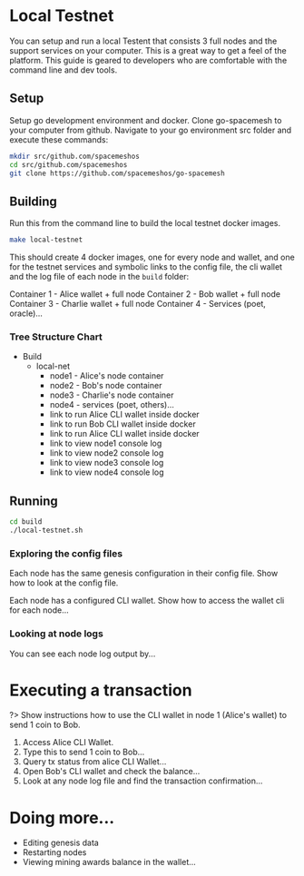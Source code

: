 # Local Testnet
You can setup and run a local Testent that consists 3 full nodes and the support services on your computer. This is a great way to get a feel of the platform. This guide is geared to developers who are comfortable with the command line and dev tools.

## Setup
Setup go development environment and docker. Clone go-spacemesh to your computer from github. Navigate to your go environment src folder and execute these commands:

```bash
mkdir src/github.com/spacemeshos
cd src/github.com/spacemeshos
git clone https://github.com/spacemeshos/go-spacemesh
```

## Building

Run this from the command line to build the local testnet docker images.

```bash
make local-testnet
```

This should create 4 docker images, one for every node and wallet, and one for the testnet services and symbolic links to the config file, the cli wallet and the log file of each node in the `build` folder:

Container 1 - Alice wallet + full node
Container 2 - Bob wallet + full node
Container 3 - Charlie wallet + full node
Container 4 - Services (poet, oracle)...

### Tree Structure Chart

- Build
    - local-net
        - node1 - Alice's node container
        - node2 - Bob's node container
        - node3 - Charlie's node container
        - node4 - services (poet, others)...
        - link to run Alice CLI wallet inside docker
        - link to run Bob CLI wallet inside docker
        - link to run Alice CLI wallet inside docker
        - link to view node1 console log
        - link to view node2 console log
        - link to view node3 console log
        - link to view node4 console log


## Running

```bash
cd build
./local-testnet.sh
```

### Exploring the config files
Each node has the same genesis configuration in their config file. Show how to look at the config file.

Each node has a configured CLI wallet. Show how to access the wallet cli for each node...


### Looking at node logs
You can see each node log output by...

# Executing a transaction

?> Show instructions how to use the CLI wallet in node 1 (Alice's wallet) to send 1 coin to Bob.

1. Access Alice CLI Wallet.
2. Type this to send 1 coin to Bob...
3. Query tx status from alice CLI Wallet...
4. Open Bob's CLI wallet and check the balance...
5. Look at any node log file and find the transaction confirmation...

# Doing more...

- Editing genesis data
- Restarting nodes
- Viewing mining awards balance in the wallet...

